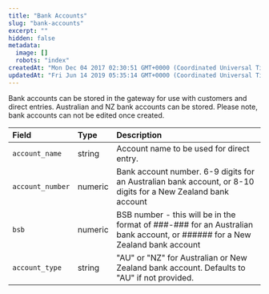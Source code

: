 ```yaml
---
title: "Bank Accounts"
slug: "bank-accounts"
excerpt: ""
hidden: false
metadata: 
  image: []
  robots: "index"
createdAt: "Mon Dec 04 2017 02:30:51 GMT+0000 (Coordinated Universal Time)"
updatedAt: "Fri Jun 14 2019 05:35:14 GMT+0000 (Coordinated Universal Time)"
---
```

Bank accounts can be stored in the gateway for use with customers and direct entries. Australian and NZ bank accounts can be stored. Please note, bank accounts can not be edited once created.

| Field            | Type    | Description                                                                                                                 |
| :--------------- | :------ | :-------------------------------------------------------------------------------------------------------------------------- |
| `account_name`   | string  | Account name to be used for direct entry.                                                                                   |
| `account_number` | numeric | Bank account number. 6-9 digits for an Australian bank account, or 8-10 digits for a New Zealand bank account               |
| `bsb`            | numeric | BSB number - this will be in the format of ###-### for an Australian bank account, or ###### for a New Zealand bank account |
| `account_type`   | string  | "AU" or "NZ" for Australian or New Zealand bank account.  Defaults to "AU" if not provided.                                 |
